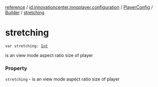 [reference](../../../index.md) / [id.innovationcenter.innoplayer.configuration](../../index.md) / [PlayerConfig](../index.md) / [Builder](index.md) / [stretching](./stretching.md)

# stretching

`var stretching: `[`Int`](https://kotlinlang.org/api/latest/jvm/stdlib/kotlin/-int/index.html)

is an view mode aspect ratio size of player

### Property

`stretching` - is an view mode aspect ratio size of player